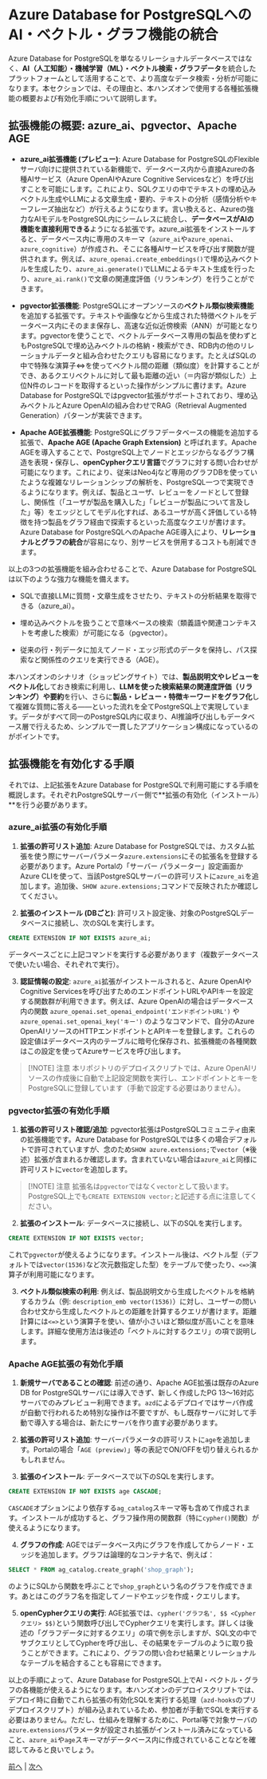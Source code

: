 # Azure Database for PostgreSQLへのAI・ベクトル・グラフ機能の統合

Azure Database for PostgreSQLを単なるリレーショナルデータベースではなく、**AI（人工知能）・機械学習（ML）・ベクトル検索・グラフデータ**を統合したプラットフォームとして活用することで、より高度なデータ検索・分析が可能になります。本セクションでは、その理由と、本ハンズオンで使用する各種拡張機能の概要および有効化手順について説明します。

## 拡張機能の概要: azure_ai、pgvector、Apache AGE

- **azure_ai拡張機能 (プレビュー)**: Azure Database for PostgreSQLのFlexibleサーバ向けに提供されている新機能で、データベース内から直接Azureの各種AIサービス（Azure OpenAIやAzure Cognitive Servicesなど）を呼び出すことを可能にします。これにより、SQLクエリの中でテキストの埋め込みベクトル生成やLLMによる文章生成・要約、テキストの分析（感情分析やキーフレーズ抽出など）が行えるようになります。言い換えると、Azureの強力なAIモデルをPostgreSQL内にシームレスに統合し、**データベースがAIの機能を直接利用できる**ようになる拡張です。azure_ai拡張をインストールすると、データベース内に専用のスキーマ（`azure_ai`や`azure_openai`、`azure_cognitive`）が作成され、そこに各種AIサービスを呼び出す関数が提供されます。例えば、`azure_openai.create_embeddings()`で埋め込みベクトルを生成したり、`azure_ai.generate()`でLLMによるテキスト生成を行ったり、`azure_ai.rank()`で文章の関連度評価（リランキング）を行うことができます。

- **pgvector拡張機能**: PostgreSQLにオープンソースの**ベクトル類似検索機能**を追加する拡張です。テキストや画像などから生成された特徴ベクトルをデータベース内にそのまま保存し、高速な近似近傍検索（ANN）が可能となります。pgvectorを使うことで、ベクトルデータベース専用の製品を使わずともPostgreSQLで埋め込みベクトルの格納・検索ができ、RDB内の他のリレーショナルデータと組み合わせたクエリも容易になります。たとえばSQLの中で特殊な演算子<=>を使ってベクトル間の距離（類似度）を計算することができ、あるクエリベクトルに対して最も距離の近い（＝内容が類似した）上位N件のレコードを取得するといった操作がシンプルに書けます。Azure Database for PostgreSQLではpgvector拡張がサポートされており、埋め込みベクトルとAzure OpenAIの組み合わせでRAG（Retrieval Augmented Generation）パターンが実装できます。

- **Apache AGE拡張機能**: PostgreSQLにグラフデータベースの機能を追加する拡張で、**Apache AGE (Apache Graph Extension)** と呼ばれます。Apache AGEを導入することで、PostgreSQL上でノードとエッジからなるグラフ構造を表現・保存し、**openCypherクエリ言語**でグラフに対する問い合わせが可能になります。これにより、従来はNeo4jなど専用のグラフDBを使っていたような複雑なリレーションシップの解析を、PostgreSQL一つで実現できるようになります。例えば、製品とユーザ、レビューをノードとして登録し、関係性（「ユーザが製品を購入した」「レビューが製品について言及した」等）をエッジとしてモデル化すれば、あるユーザが高く評価している特徴を持つ製品をグラフ経由で探索するといった高度なクエリが書けます。Azure Database for PostgreSQLへのApache AGE導入により、**リレーショナルとグラフの統合**が容易になり、別サービスを併用するコストも削減できます。

以上の3つの拡張機能を組み合わせることで、Azure Database for PostgreSQLは以下のような強力な機能を備えます。

- SQLで直接LLMに質問・文章生成をさせたり、テキストの分析結果を取得できる（azure_ai）。

- 埋め込みベクトルを扱うことで意味ベースの検索（類義語や関連コンテキストを考慮した検索）が可能になる（pgvector）。
- 従来の行・列データに加えてノード・エッジ形式のデータを保持し、パス探索など関係性のクエリを実行できる（AGE）。

本ハンズオンのシナリオ（ショッピングサイト）では、**製品説明文やレビューをベクトル化**しておき検索に利用し、**LLMを使った検索結果の関連度評価（リランキング）や要約**を行い、さらに**製品・レビュー・特徴キーワードをグラフ化**して複雑な質問に答える——といった流れを全てPostgreSQL上で実現しています。データがすべて同一のPostgreSQL内に収まり、AI推論呼び出しもデータベース層で行えるため、シンプルで一貫したアプリケーション構成になっているのがポイントです。

## 拡張機能を有効化する手順

それでは、上記拡張をAzure Database for PostgreSQLで利用可能にする手順を概説します。それぞれPostgreSQLサーバー側で**拡張の有効化（インストール）**を行う必要があります。

### azure_ai拡張の有効化手順

1. **拡張の許可リスト追加**: Azure Database for PostgreSQLでは、カスタム拡張を使う際にサーバーパラメータ`azure.extensions`にその拡張名を登録する必要があります。Azure Portalの「サーバー パラメーター」設定画面かAzure CLIを使って、当該PostgreSQLサーバーの許可リストに`azure_ai`を追加します。追加後、`SHOW azure.extensions;`コマンドで反映されたか確認してください。

2. **拡張のインストール (DBごと)**: 許可リスト設定後、対象のPostgreSQLデータベースに接続し、次のSQLを実行します。

```sql
CREATE EXTENSION IF NOT EXISTS azure_ai;
```

データベースごとに上記コマンドを実行する必要があります（複数データベースで使いたい場合、それぞれで実行）。

3. **認証情報の設定**: `azure_ai`拡張がインストールされると、Azure OpenAIやCognitive Servicesを呼び出すためのエンドポイントURLやAPIキーを設定する関数群が利用できます。例えば、Azure OpenAIの場合はデータベース内の関数 `azure_openai.set_openai_endpoint('エンドポイントURL')` や `azure_openai.set_openai_key('キー')` のようなコマンドで、自分のAzure OpenAIリソースのHTTPエンドポイントとAPIキーを登録します。これらの設定値はデータベース内のテーブルに暗号化保存され、拡張機能の各種関数はこの設定を使ってAzureサービスを呼び出します。

> [!NOTE] 注意
> 本リポジトリのデプロイスクリプトでは、Azure OpenAIリソースの作成後に自動で上記設定関数を実行し、エンドポイントとキーをPostgreSQLに登録しています（手動で設定する必要はありません）。

### pgvector拡張の有効化手順

1. **拡張の許可リスト確認/追加**: pgvector拡張はPostgreSQLコミュニティ由来の拡張機能です。Azure Database for PostgreSQLでは多くの場合デフォルトで許可されていますが、念のため`SHOW azure.extensions;`で`vector`（※後述）拡張が含まれるか確認します。含まれていない場合は`azure_ai`と同様に許可リストに`vector`を追加します。

> [!NOTE] 注意
> 拡張名は`pgvector`ではなく`vector`として扱います。PostgreSQL上でも`CREATE EXTENSION vector;`と記述する点に注意してください。

2. **拡張のインストール**: データベースに接続し、以下のSQLを実行します。

```sql
CREATE EXTENSION IF NOT EXISTS vector;
```

これで`pgvector`が使えるようになります。インストール後は、ベクトル型（デフォルトでは`vector(1536)`など次元数指定した型）をテーブルで使ったり、`<=>`演算子が利用可能になります。

3. **ベクトル類似検索の利用**: 例えば、製品説明文から生成したベクトルを格納するカラム（例: `description_emb vector(1536)`）に対し、ユーザーの問い合わせ文から生成したベクトルとの距離を計算するクエリが書けます。距離計算には`<=>`という演算子を使い、値が小さいほど類似度が高いことを意味します。詳細な使用方法は後述の「ベクトルに対するクエリ」の項で説明します。

### Apache AGE拡張の有効化手順

1. **新規サーバであることの確認**: 前述の通り、Apache AGE拡張は既存のAzure DB for PostgreSQLサーバには導入できず、新しく作成したPG 13〜16対応サーバでのみプレビュー利用できます。`azd`によるデプロイではサーバ作成が自動で行われるため特別な操作は不要ですが、もし既存サーバに対して手動で導入する場合は、新たにサーバを作り直す必要があります。

2. **拡張の許可リスト追加**: サーバーパラメータの許可リストに`age`を追加します。Portalの場合「`AGE (preview)`」等の表記でON/OFFを切り替えられるかもしれません。

3. **拡張のインストール**: データベースで以下のSQLを実行します。

```sql
CREATE EXTENSION IF NOT EXISTS age CASCADE;
```

`CASCADE`オプションにより依存する`ag_catalog`スキーマ等も含めて作成されます。インストールが成功すると、グラフ操作用の関数群（特に`cypher()`関数）が使えるようになります。

4. **グラフの作成**: AGEではデータベース内にグラフを作成してからノード・エッジを追加します。グラフは論理的なコンテナ名で、例えば：

```sql
SELECT * FROM ag_catalog.create_graph('shop_graph');
```

のようにSQLから関数を呼ぶことで`shop_graph`という名のグラフを作成できます。あとはこのグラフ名を指定してノードやエッジを作成・クエリします。

5. **openCypherクエリの実行**: AGE拡張では、`cypher('グラフ名', $$ <Cypherクエリ> $$)`という関数呼び出しでCypherクエリを実行します。詳しくは後述の「グラフデータに対するクエリ」の項で例を示しますが、SQL文の中でサブクエリとしてCypherを呼び出し、その結果をテーブルのように取り扱うことができます。これにより、グラフの問い合わせ結果とリレーショナルなテーブルを結合することも容易にできます。

以上の手順によって、Azure Database for PostgreSQL上でAI・ベクトル・グラフの各機能が使えるようになります。本ハンズオンのデプロイスクリプトでは、デプロイ時に自動でこれら拡張の有効化SQLを実行する処理（`azd-hooks`のプリデプロイスクリプト）が組み込まれているため、参加者が手動でSQLを実行する必要はありません。ただし、仕組みを理解するために、Portal等で対象サーバの`azure.extensions`パラメータが設定され拡張がインストール済みになっていること、`azure_ai`や`age`スキーマがデータベース内に作成されていることなどを確認してみると良いでしょう。

[前へ](02-Prerequisites.md) | [次へ](04-Repository.md)
